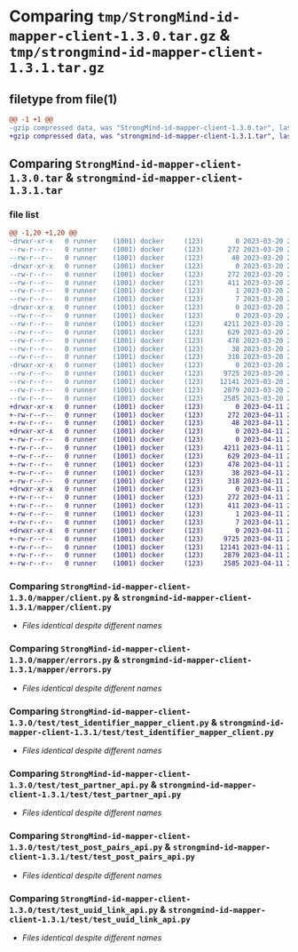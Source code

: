 # Comparing `tmp/StrongMind-id-mapper-client-1.3.0.tar.gz` & `tmp/strongmind-id-mapper-client-1.3.1.tar.gz`

## filetype from file(1)

```diff
@@ -1 +1 @@
-gzip compressed data, was "StrongMind-id-mapper-client-1.3.0.tar", last modified: Mon Mar 20 20:09:34 2023, max compression
+gzip compressed data, was "strongmind-id-mapper-client-1.3.1.tar", last modified: Tue Apr 11 23:42:27 2023, max compression
```

## Comparing `StrongMind-id-mapper-client-1.3.0.tar` & `strongmind-id-mapper-client-1.3.1.tar`

### file list

```diff
@@ -1,20 +1,20 @@
-drwxr-xr-x   0 runner    (1001) docker     (123)        0 2023-03-20 20:09:34.512692 StrongMind-id-mapper-client-1.3.0/
--rw-r--r--   0 runner    (1001) docker     (123)      272 2023-03-20 20:09:34.512692 StrongMind-id-mapper-client-1.3.0/PKG-INFO
--rw-r--r--   0 runner    (1001) docker     (123)       48 2023-03-20 20:09:10.000000 StrongMind-id-mapper-client-1.3.0/README.md
-drwxr-xr-x   0 runner    (1001) docker     (123)        0 2023-03-20 20:09:34.512692 StrongMind-id-mapper-client-1.3.0/StrongMind_id_mapper_client.egg-info/
--rw-r--r--   0 runner    (1001) docker     (123)      272 2023-03-20 20:09:34.000000 StrongMind-id-mapper-client-1.3.0/StrongMind_id_mapper_client.egg-info/PKG-INFO
--rw-r--r--   0 runner    (1001) docker     (123)      411 2023-03-20 20:09:34.000000 StrongMind-id-mapper-client-1.3.0/StrongMind_id_mapper_client.egg-info/SOURCES.txt
--rw-r--r--   0 runner    (1001) docker     (123)        1 2023-03-20 20:09:34.000000 StrongMind-id-mapper-client-1.3.0/StrongMind_id_mapper_client.egg-info/dependency_links.txt
--rw-r--r--   0 runner    (1001) docker     (123)        7 2023-03-20 20:09:34.000000 StrongMind-id-mapper-client-1.3.0/StrongMind_id_mapper_client.egg-info/top_level.txt
-drwxr-xr-x   0 runner    (1001) docker     (123)        0 2023-03-20 20:09:34.512692 StrongMind-id-mapper-client-1.3.0/mapper/
--rw-r--r--   0 runner    (1001) docker     (123)        0 2023-03-20 20:09:10.000000 StrongMind-id-mapper-client-1.3.0/mapper/__init__.py
--rw-r--r--   0 runner    (1001) docker     (123)     4211 2023-03-20 20:09:10.000000 StrongMind-id-mapper-client-1.3.0/mapper/client.py
--rw-r--r--   0 runner    (1001) docker     (123)      629 2023-03-20 20:09:10.000000 StrongMind-id-mapper-client-1.3.0/mapper/errors.py
--rw-r--r--   0 runner    (1001) docker     (123)      478 2023-03-20 20:09:10.000000 StrongMind-id-mapper-client-1.3.0/mapper/partner.py
--rw-r--r--   0 runner    (1001) docker     (123)       38 2023-03-20 20:09:34.516692 StrongMind-id-mapper-client-1.3.0/setup.cfg
--rw-r--r--   0 runner    (1001) docker     (123)      318 2023-03-20 20:09:10.000000 StrongMind-id-mapper-client-1.3.0/setup.py
-drwxr-xr-x   0 runner    (1001) docker     (123)        0 2023-03-20 20:09:34.512692 StrongMind-id-mapper-client-1.3.0/test/
--rw-r--r--   0 runner    (1001) docker     (123)     9725 2023-03-20 20:09:10.000000 StrongMind-id-mapper-client-1.3.0/test/test_identifier_mapper_client.py
--rw-r--r--   0 runner    (1001) docker     (123)    12141 2023-03-20 20:09:10.000000 StrongMind-id-mapper-client-1.3.0/test/test_partner_api.py
--rw-r--r--   0 runner    (1001) docker     (123)     2879 2023-03-20 20:09:10.000000 StrongMind-id-mapper-client-1.3.0/test/test_post_pairs_api.py
--rw-r--r--   0 runner    (1001) docker     (123)     2585 2023-03-20 20:09:10.000000 StrongMind-id-mapper-client-1.3.0/test/test_uuid_link_api.py
+drwxr-xr-x   0 runner    (1001) docker     (123)        0 2023-04-11 23:42:27.547218 strongmind-id-mapper-client-1.3.1/
+-rw-r--r--   0 runner    (1001) docker     (123)      272 2023-04-11 23:42:27.547218 strongmind-id-mapper-client-1.3.1/PKG-INFO
+-rw-r--r--   0 runner    (1001) docker     (123)       48 2023-04-11 23:41:59.000000 strongmind-id-mapper-client-1.3.1/README.md
+drwxr-xr-x   0 runner    (1001) docker     (123)        0 2023-04-11 23:42:27.543218 strongmind-id-mapper-client-1.3.1/mapper/
+-rw-r--r--   0 runner    (1001) docker     (123)        0 2023-04-11 23:41:59.000000 strongmind-id-mapper-client-1.3.1/mapper/__init__.py
+-rw-r--r--   0 runner    (1001) docker     (123)     4211 2023-04-11 23:41:59.000000 strongmind-id-mapper-client-1.3.1/mapper/client.py
+-rw-r--r--   0 runner    (1001) docker     (123)      629 2023-04-11 23:41:59.000000 strongmind-id-mapper-client-1.3.1/mapper/errors.py
+-rw-r--r--   0 runner    (1001) docker     (123)      478 2023-04-11 23:41:59.000000 strongmind-id-mapper-client-1.3.1/mapper/partner.py
+-rw-r--r--   0 runner    (1001) docker     (123)       38 2023-04-11 23:42:27.547218 strongmind-id-mapper-client-1.3.1/setup.cfg
+-rw-r--r--   0 runner    (1001) docker     (123)      318 2023-04-11 23:41:59.000000 strongmind-id-mapper-client-1.3.1/setup.py
+drwxr-xr-x   0 runner    (1001) docker     (123)        0 2023-04-11 23:42:27.547218 strongmind-id-mapper-client-1.3.1/strongmind_id_mapper_client.egg-info/
+-rw-r--r--   0 runner    (1001) docker     (123)      272 2023-04-11 23:42:27.000000 strongmind-id-mapper-client-1.3.1/strongmind_id_mapper_client.egg-info/PKG-INFO
+-rw-r--r--   0 runner    (1001) docker     (123)      411 2023-04-11 23:42:27.000000 strongmind-id-mapper-client-1.3.1/strongmind_id_mapper_client.egg-info/SOURCES.txt
+-rw-r--r--   0 runner    (1001) docker     (123)        1 2023-04-11 23:42:27.000000 strongmind-id-mapper-client-1.3.1/strongmind_id_mapper_client.egg-info/dependency_links.txt
+-rw-r--r--   0 runner    (1001) docker     (123)        7 2023-04-11 23:42:27.000000 strongmind-id-mapper-client-1.3.1/strongmind_id_mapper_client.egg-info/top_level.txt
+drwxr-xr-x   0 runner    (1001) docker     (123)        0 2023-04-11 23:42:27.547218 strongmind-id-mapper-client-1.3.1/test/
+-rw-r--r--   0 runner    (1001) docker     (123)     9725 2023-04-11 23:41:59.000000 strongmind-id-mapper-client-1.3.1/test/test_identifier_mapper_client.py
+-rw-r--r--   0 runner    (1001) docker     (123)    12141 2023-04-11 23:41:59.000000 strongmind-id-mapper-client-1.3.1/test/test_partner_api.py
+-rw-r--r--   0 runner    (1001) docker     (123)     2879 2023-04-11 23:41:59.000000 strongmind-id-mapper-client-1.3.1/test/test_post_pairs_api.py
+-rw-r--r--   0 runner    (1001) docker     (123)     2585 2023-04-11 23:41:59.000000 strongmind-id-mapper-client-1.3.1/test/test_uuid_link_api.py
```

### Comparing `StrongMind-id-mapper-client-1.3.0/mapper/client.py` & `strongmind-id-mapper-client-1.3.1/mapper/client.py`

 * *Files identical despite different names*

### Comparing `StrongMind-id-mapper-client-1.3.0/mapper/errors.py` & `strongmind-id-mapper-client-1.3.1/mapper/errors.py`

 * *Files identical despite different names*

### Comparing `StrongMind-id-mapper-client-1.3.0/test/test_identifier_mapper_client.py` & `strongmind-id-mapper-client-1.3.1/test/test_identifier_mapper_client.py`

 * *Files identical despite different names*

### Comparing `StrongMind-id-mapper-client-1.3.0/test/test_partner_api.py` & `strongmind-id-mapper-client-1.3.1/test/test_partner_api.py`

 * *Files identical despite different names*

### Comparing `StrongMind-id-mapper-client-1.3.0/test/test_post_pairs_api.py` & `strongmind-id-mapper-client-1.3.1/test/test_post_pairs_api.py`

 * *Files identical despite different names*

### Comparing `StrongMind-id-mapper-client-1.3.0/test/test_uuid_link_api.py` & `strongmind-id-mapper-client-1.3.1/test/test_uuid_link_api.py`

 * *Files identical despite different names*

